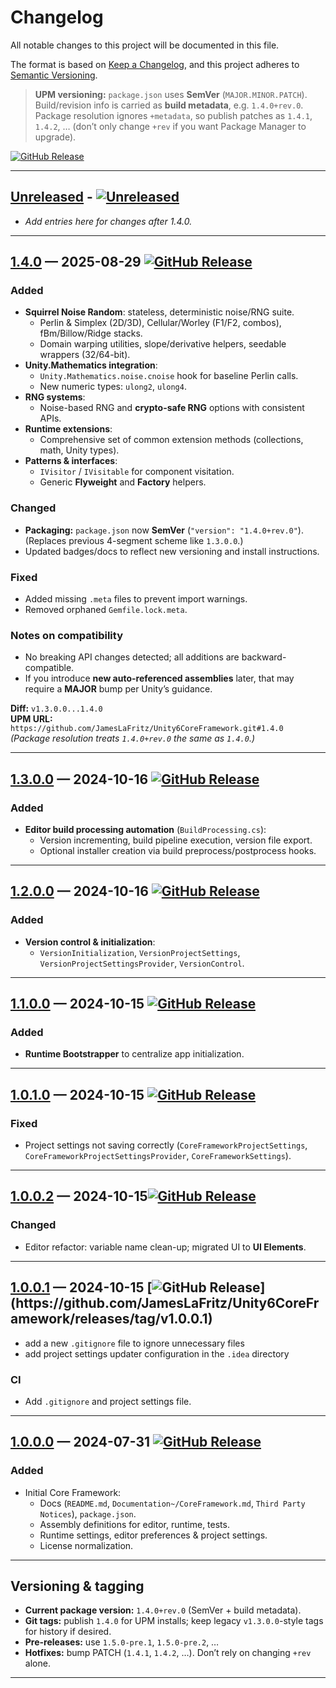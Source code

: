 # Changelog

All notable changes to this project will be documented in this file.

The format is based on [Keep a Changelog](https://keepachangelog.com/en/1.1.0/),
and this project adheres to [Semantic Versioning](https://semver.org/spec/v2.0.0.html).

> **UPM versioning:** `package.json` uses **SemVer** (`MAJOR.MINOR.PATCH`).  
> Build/revision info is carried as **build metadata**, e.g. `1.4.0+rev.0`.  
> Package resolution ignores `+metadata`, so publish patches as `1.4.1`, `1.4.2`, … (don’t only change `+rev` if you want Package Manager to upgrade).



[![GitHub Release](https://img.shields.io/github/v/release/JamesLaFritz/Unity6CoreFramework?sort=date&display_name=release&style=plastic&label=Latest%20Release&logo=github)](https://github.com/JamesLaFritz/Unity6CoreFramework/releases/latest)

---

## [Unreleased] - [![Unreleased](https://img.shields.io/badge/Core_Framework-blue?logo=github&label=Unreleased)](https://github.com/JamesLaFritz/Unity6CoreFramework)

- _Add entries here for changes after 1.4.0._

---

## [1.4.0] — 2025-08-29 [![GitHub Release](https://img.shields.io/github/v/release/JamesLaFritz/Unity6CoreFramework?sort=date&filter=v1.4.0&style=plastic&label=%E2%9C%A8%20feat(Random)%3A%20add%20Squirrel%20Noise)](https://github.com/JamesLaFritz/Unity6CoreFramework/releases/tag/v1.4.0)

### Added
- **Squirrel Noise Random**: stateless, deterministic noise/RNG suite.
  - Perlin & Simplex (2D/3D), Cellular/Worley (F1/F2, combos), fBm/Billow/Ridge stacks.
  - Domain warping utilities, slope/derivative helpers, seedable wrappers (32/64-bit).
- **Unity.Mathematics integration**:
  - `Unity.Mathematics.noise.cnoise` hook for baseline Perlin calls.
  - New numeric types: `ulong2`, `ulong4`.
- **RNG systems**:
  - Noise-based RNG and **crypto-safe RNG** options with consistent APIs.
- **Runtime extensions**:
  - Comprehensive set of common extension methods (collections, math, Unity types).
- **Patterns & interfaces**:
  - `IVisitor` / `IVisitable` for component visitation.
  - Generic **Flyweight** and **Factory** helpers.

### Changed
- **Packaging:** `package.json` now **SemVer** (`"version": "1.4.0+rev.0"`).  
  (Replaces previous 4-segment scheme like `1.3.0.0`.)
- Updated badges/docs to reflect new versioning and install instructions.

### Fixed
- Added missing `.meta` files to prevent import warnings.
- Removed orphaned `Gemfile.lock.meta`.

### Notes on compatibility
- No breaking API changes detected; all additions are backward-compatible.
- If you introduce **new auto-referenced assemblies** later, that may require a **MAJOR** bump per Unity’s guidance.

**Diff:** `v1.3.0.0...1.4.0`  
**UPM URL:** `https://github.com/JamesLaFritz/Unity6CoreFramework.git#1.4.0`  
*(Package resolution treats `1.4.0+rev.0` the same as `1.4.0`.)*

---

## [1.3.0.0] — 2024-10-16 [![GitHub Release](https://img.shields.io/github/v/release/JamesLaFritz/Unity6CoreFramework?sort=date&filter=*v1.3.0.0&style=plastic&label=%E2%9C%A8%20feat(Editor)%3A%20add%20build%20processing%20automation%20script)](https://github.com/JamesLaFritz/Unity6CoreFramework/releases/tag/v1.3.0.0)

### Added
- **Editor build processing automation** (`BuildProcessing.cs`):
  - Version incrementing, build pipeline execution, version file export.
  - Optional installer creation via build preprocess/postprocess hooks.

---

## [1.2.0.0] — 2024-10-16 [![GitHub Release](https://img.shields.io/github/v/release/JamesLaFritz/Unity6CoreFramework?sort=date&filter=*v1.2.0.0&display_name=release&style=plastic&label=%E2%9C%A8%20feat(Settings)%3A%20add%20version%20control%20and%20initialization%20support)](https://github.com/JamesLaFritz/Unity6CoreFramework/releases/tag/v1.2.0.0)

### Added
- **Version control & initialization**:
  - `VersionInitialization`, `VersionProjectSettings`, `VersionProjectSettingsProvider`, `VersionControl`.

---

## [1.1.0.0] — 2024-10-15 [![GitHub Release](https://img.shields.io/github/v/release/JamesLaFritz/Unity6CoreFramework?sort=date&filter=*v1.1.0.0&display_name=release&style=plastic&label=%E2%9C%A8%20feat(Runtime)%3A%20add%20Bootstrapper%20for%20initialization%20logic)](https://github.com/JamesLaFritz/Unity6CoreFramework/releases/tag/v1.1.0.0)

### Added
- **Runtime Bootstrapper** to centralize app initialization.

---

## [1.0.1.0] — 2024-10-15 [![GitHub Release](https://img.shields.io/github/v/release/JamesLaFritz/Unity6CoreFramework?sort=date&filter=*v1.0.1.0&display_name=release&style=plastic&label=%F0%9F%90%9B%20fix(Settings)%3A%20resolve%20issue%20with%20settings%20not%20saving)](https://github.com/JamesLaFritz/Unity6CoreFramework/releases/tag/v1.0.1.0)

### Fixed
- Project settings not saving correctly (`CoreFrameworkProjectSettings`, `CoreFrameworkProjectSettingsProvider`, `CoreFrameworkSettings`).

---

## [1.0.0.2] — 2024-10-15[![GitHub Release](https://img.shields.io/github/v/release/JamesLaFritz/Unity6CoreFramework?sort=date&filter=*v1.0.0.2&display_name=release&style=plastic&label=%E2%99%BB%EF%B8%8F%20refactor(Editor)%3A%20update%20variable%20names%20and%20switch%20to%20UI%20Elements)](https://github.com/JamesLaFritz/Unity6CoreFramework/releases/tag/v1.0.0.2)

### Changed
- Editor refactor: variable name clean-up; migrated UI to **UI Elements**.

---

## [1.0.0.1] — 2024-10-15 [![GitHub Release](https://img.shields.io/github/v/release/JamesLaFritz/Unity6CoreFramework?sort=date&filter=*v1.0.0.1&display_name=release&style=plastic&label=%F0%9F%99%88%20ci(.gitignore)%3A%20add%20.gitignore%20and%20project%20settings%20file)](https://github.com/JamesLaFritz/Unity6CoreFramework/releases/tag/v1.0.0.1)
- add a new `.gitignore` file to ignore unnecessary files
- add project settings updater configuration in the `.idea` directory
### CI
- Add `.gitignore` and project settings file.

---

## [1.0.0.0] — 2024-07-31 [![GitHub Release](https://img.shields.io/github/v/release/JamesLaFritz/Unity6CoreFramework?sort=date&filter=*v1.0.0.0&display_name=release&style=plastic&label=%E2%9C%A8%20feat(coreframework)%3A%20introduce%20Core%20Framework%20with%20initial%20setup%20and%20settings)](https://github.com/JamesLaFritz/Unity6CoreFramework/releases/tag/v1.0.0.0)

### Added
- Initial Core Framework:
  - Docs (`README.md`, `Documentation~/CoreFramework.md`, `Third Party Notices`), `package.json`.
  - Assembly definitions for editor, runtime, tests.
  - Runtime settings, editor preferences & project settings.
  - License normalization.

---

## Versioning & tagging

- **Current package version:** `1.4.0+rev.0` (SemVer + build metadata).  
- **Git tags:** publish `1.4.0` for UPM installs; keep legacy `v1.3.0.0`-style tags for history if desired.  
- **Pre-releases:** use `1.5.0-pre.1`, `1.5.0-pre.2`, …  
- **Hotfixes:** bump PATCH (`1.4.1`, `1.4.2`, …). Don’t rely on changing `+rev` alone.

---

[Unreleased]: https://github.com/JamesLaFritz/Unity6CoreFramework/compare/1.4.0...HEAD
[1.4.0]: https://github.com/JamesLaFritz/Unity6CoreFramework/compare/v1.3.0.0...1.4.0
[1.3.0.0]: https://github.com/JamesLaFritz/Unity6CoreFramework/releases/tag/v1.3.0.0
[1.2.0.0]: https://github.com/JamesLaFritz/Unity6CoreFramework/releases/tag/v1.2.0.0
[1.1.0.0]: https://github.com/JamesLaFritz/Unity6CoreFramework/releases/tag/v1.1.0.0
[1.0.1.0]: https://github.com/JamesLaFritz/Unity6CoreFramework/releases/tag/v1.0.1.0
[1.0.0.2]: https://github.com/JamesLaFritz/Unity6CoreFramework/releases/tag/v1.0.0.2
[1.0.0.1]: https://github.com/JamesLaFritz/Unity6CoreFramework/releases/tag/v1.0.0.1
[1.0.0.0]: https://github.com/JamesLaFritz/Unity6CoreFramework/releases/tag/v1.0.0.0
